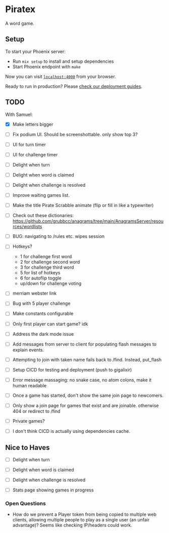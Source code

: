 # Piratex

A word game.

## Setup

To start your Phoenix server:

  * Run `mix setup` to install and setup dependencies
  * Start Phoenix endpoint with `make`

Now you can visit [`localhost:4000`](http://localhost:4000) from your browser.

Ready to run in production? Please [check our deployment guides](https://hexdocs.pm/phoenix/deployment.html).

## TODO

With Samuel:
- [x] Make letters bigger
- [ ] Fix podium UI. Should be screenshottable. only show top 3? 
- [ ] UI for turn timer
- [ ] UI for challenge timer
- [ ] Delight when turn
- [ ] Delight when word is claimed
- [ ] Delight when challenge is resolved
- [ ] Improve waiting games list.

- [ ] Make the title Pirate Scrabble animate (flip or fill in like a typewriter)

- [ ] Check out these dictionaries: https://github.com/grubbcc/anagrams/tree/main/AnagramsServer/resources/wordlists
- [ ] BUG: navigating to /rules etc. wipes session
- [ ] Hotkeys? 
  - 1 for challenge first word
  - 2 for challenge second word
  - 3 for challenge third word
  - 5 for list of hotkeys
  - 6 for autoflip toggle
  - up/down for challenge voting
- [ ] merriam webster link
- [ ] Bug with 5 player challenge
- [ ] Make constants configurable
- [ ] Only first player can start game? idk
- [ ] Address the dark mode issue
- [ ] Add messages from server to client for populating flash messages to explain events. 
- [ ] Attempting to join with taken name fails back to /find. Instead, put_flash
- [ ] Setup CICD for testing and deployment (push to gigalixir)
- [ ] Error message massaging: no snake case, no atom colons, make it human readable
- [ ] Once a game has started, don't show the same join page to newcomers.
- [ ] Only show a join page for games that exist and are joinable. otherwise 404 or redirect to /find
- [ ] Private games?
- [ ] I don't think CICD is actually using dependencies cache.

## Nice to Haves
- [ ] Delight when turn
- [ ] Delight when word is claimed
- [ ] Delight when challenge is resolved
- [ ] Stats page showing games in progress


### Open Questions
- How do we prevent a Player token from being copied to multiple web clients, allowing multiple people to play as a single user (an unfair advantage)? Seems like checking IP/headers could work. 